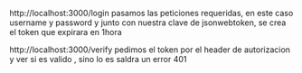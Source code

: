 http://localhost:3000/login 
pasamos las peticiones requeridas, en este caso username y password y junto con nuestra clave de jsonwebtoken, se crea el token que expirara en 1hora

http://localhost:3000/verify
pedimos el token por el header de autorizacion y ver si es valido , sino lo es saldra un error 401